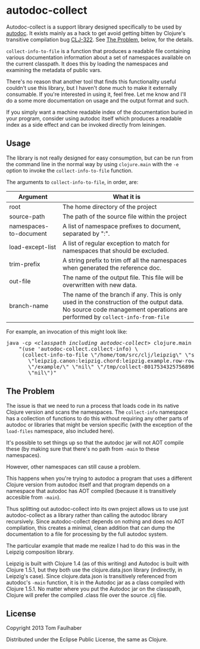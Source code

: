 # autodoc-collect

Autodoc-collect is a support library designed specifically to be used by [autodoc](https://github.com/tomfaulhaber/autodoc). It exists mainly as a hack to get avoid getting bitten by Clojure's transitive compilation bug [CLJ-322](http://dev.clojure.org/jira/browse/CLJ-322). See [The Problem](#problem), below, for the details.

`collect-info-to-file` is a function that produces a readable file containing various documentation information about a set of namespaces available on the current classpath. It does this by loading the namespaces and examining the metadata of public vars.

There's no reason that another tool that finds this functionality useful couldn't use this library, but I haven't done much to make it externally consumable. If you're interested in using it, feel free. Let me know and I'll do a some more documentation on usage and the output format and such.

If you simply want a machine readable index of the documentation buried in your program, consider using autodoc itself which produces a readable index as a side effect and can be invoked directly from leiningen.

## Usage

The library is not really designed for easy consumption, but can be run from the command line in the normal way by using `clojure.main` with the `-e` option to invoke the `collect-info-to-file` function.

The arguments to `collect-info-to-file`, in order, are:

Argument                  | What it is
--------------------------|-----------
root                      | The home directory of the project 
source-path               | The path of the source file within the project
namespaces-to-document    | A list of namespace prefixes to document, separated by ":". 
load-except-list          | A list of regular exception to match for namespaces that should be excluded. 
trim-prefix               | A string prefix to trim off all the namespaces when generated the reference doc.
out-file                  | The name of the output file. This file will be overwritten with new data.
branch-name               | The name of the branch if any. This is only used in the construction of the output data. No source code management operations are performed by `collect-info-from-file`

For example, an invocation of this might look like:

<pre>
java -cp <i>&lt;classpath including autodoc-collect></i> clojure.main -e \
    "(use 'autodoc-collect.collect-info) \
     (collect-info-to-file \"/home/tom/src/clj/leipzig\" \"src\" \
       \"leipzig.canon:leipzig.chord:leipzig.example.row-row-row-your-boat:leipzig.live:leipzig.melody:leipzig.scale:leipzig.temperament\" \
       \"/example/\" \"nil\" \"/tmp/collect-8017534325756896641.clj\" \
       \"nil\")"
</pre>

## The Problem <a name="problem"></a>

The issue is that we need to run a process that loads code in its native Clojure version and scans the namespaces. The `collect-info` namespace has a collection of functions to do this without requiring any other parts of autodoc or libraries that might be version specific (with the exception of the `load-files` namespace, also included here). 

It's possible to set things up so that the autodoc jar will not AOT compile these (by making sure that there's no path from `-main` to these namespaces). 

However, other namespaces can still cause a problem.

This happens when you're trying to autodoc a program that uses a different Clojure version from autodoc itself and that program depends on a namespace that autodoc has AOT compiled (because it is transitively accesible from `-main`).

Thus splitting out autodoc-collect into its own project allows us to use just autodoc-collect as a library rather than calling the autodoc library recursively. Since autodoc-collect depends on nothing and does no AOT compilation, this creates a minimal, clean addition that can dump the documentation to a file for processing by the full autodoc system.

The particular example that made me realize I had to do this was in the Leipzig composition library. 

Leipzig is built with Clojure 1.4 (as of this writing) and Autodoc is built with Clojure 1.5.1, but they both use the clojure.data.json library (indirectly, in Leipzig's case). Since clojure.data.json is transitively referenced from autodoc's `-main` function, it is in the Autodoc jar as a class compiled with Clojure 1.5.1. No matter where you put the Autodoc jar on the classpath, Clojure will prefer the compiled .class file over the source .clj file.

## License

Copyright 2013 Tom Faulhaber


Distributed under the Eclipse Public License, the same as Clojure.
